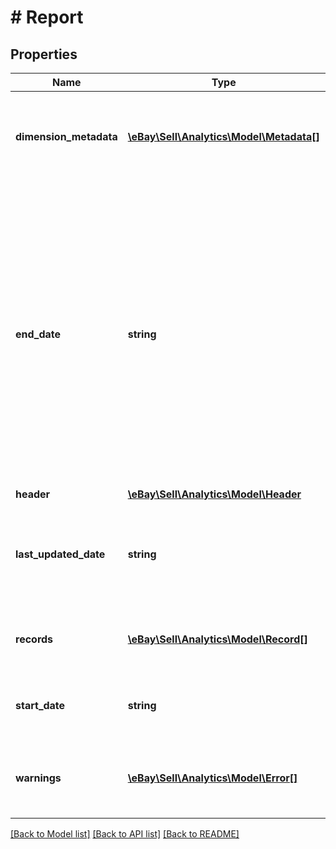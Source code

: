 # # Report

## Properties

Name | Type | Description | Notes
------------ | ------------- | ------------- | -------------
**dimension_metadata** | [**\eBay\Sell\Analytics\Model\Metadata[]**](Metadata.md) | A complex type containing the header of the report and the type of data containted in the rows of the report. | [optional]
**end_date** | **string** | The time stamp is formatted as an ISO 8601 string, which is based on the 24-hour Universal Coordinated Time (UTC) clock. If you specify an end date that is beyond the lastUpdatedDate value, eBay returns a report that contains data only up to the lastUpdateDate date. Format: [YYYY]-[MM]-[DD]T[hh]:[mm]:[ss].[sss]Z Example: 2018-08-20T07:09:00.000Z | [optional]
**header** | [**\eBay\Sell\Analytics\Model\Header**](Header.md) |  | [optional]
**last_updated_date** | **string** | The date and time, in ISO 8601 format, that indicates the last time the data returned in the report was updated. | [optional]
**records** | [**\eBay\Sell\Analytics\Model\Record[]**](Record.md) | A complex type containing the individual data records for the traffic report. | [optional]
**start_date** | **string** | The start date of the date range used to calculate the report, in ISO 8601 format. | [optional]
**warnings** | [**\eBay\Sell\Analytics\Model\Error[]**](Error.md) | An array of any process errors or warnings that were generated during the processing of the call processing. | [optional]

[[Back to Model list]](../../README.md#models) [[Back to API list]](../../README.md#endpoints) [[Back to README]](../../README.md)

